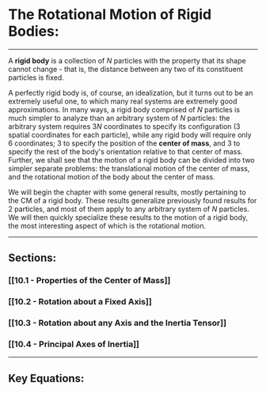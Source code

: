 # The Rotational Motion of Rigid Bodies:
***

A **rigid body** is a collection of *N* particles with the property that its shape cannot change - that is, the distance between any two of its constituent particles is fixed. 

A perfectly rigid body is, of course, an idealization, but it turns out to be an extremely useful one, to which many real systems are extremely good approximations. In many ways, a rigid body comprised of *N* particles is much simpler to analyze than an arbitrary system of *N* particles: the arbitrary system requires 3*N* coordinates to specify its configuration (3 spatial coordinates for each particle), while any rigid body will require only 6 coordinates; 3 to specify the position of the **center of mass**,  and 3 to specify the rest of the body's orientation relative to that center of mass. Further, we shall see that the motion of a rigid body can be divided into two simpler separate problems: the translational motion of the center of mass, and the rotational motion of the body about the center of mass. 

We will begin the chapter with some general results, mostly pertaining to the CM of a rigid body. These results generalize previously found results for 2 particles, and most of them apply to any arbitrary system of *N* particles. We will then quickly specialize these results to the motion of a rigid body, the most interesting aspect of which is the rotational motion. 

***

## Sections:

### [[10.1 - Properties of the Center of Mass]]
### [[10.2 - Rotation about a Fixed Axis]]
### [[10.3 - Rotation about any Axis and the Inertia Tensor]]
### [[10.4 - Principal Axes of Inertia]]

***

## Key Equations: